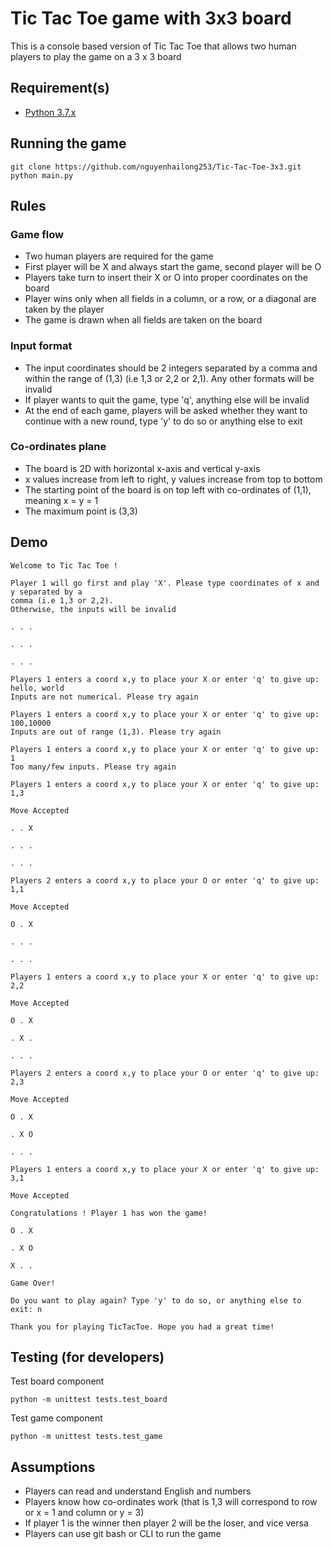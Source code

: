 # Tic Tac Toe game with 3x3 board
This is a console based version of Tic Tac Toe that allows two human players to play the game on a 3 x 3 board

## Requirement(s)
- [Python 3.7.x](https://www.python.org/downloads/)

## Running the game

    git clone https://github.com/nguyenhailong253/Tic-Tac-Toe-3x3.git
    python main.py

## Rules

### Game flow
- Two human players are required for the game
- First player will be X and always start the game, second player will be O
- Players take turn to insert their X or O into proper coordinates on the board
- Player wins only when all fields in a column, or a row, or a diagonal are taken by the player
- The game is drawn when all fields are taken on the board

### Input format
- The input coordinates should be 2 integers separated by a comma and within the range of (1,3) (i.e 1,3 or 2,2 or 2,1). Any other formats will be invalid
- If player wants to quit the game, type 'q', anything else will be invalid
- At the end of each game, players will be asked whether they want to continue with a new round, type 'y' to do so or anything else to exit

### Co-ordinates plane
- The board is 2D with horizontal x-axis and vertical y-axis
- x values increase from left to right, y values increase from top to bottom
- The starting point of the board is on top left with co-ordinates of (1,1), meaning x = y = 1
- The maximum point is (3,3)

## Demo

        
    Welcome to Tic Tac Toe !

    Player 1 will go first and play 'X'. Please type coordinates of x and y separated by a
    comma (i.e 1,3 or 2,2).
    Otherwise, the inputs will be invalid

    . . .

    . . .

    . . .

    Players 1 enters a coord x,y to place your X or enter 'q' to give up: hello, world
    Inputs are not numerical. Please try again

    Players 1 enters a coord x,y to place your X or enter 'q' to give up: 100,10000
    Inputs are out of range (1,3). Please try again

    Players 1 enters a coord x,y to place your X or enter 'q' to give up: 1
    Too many/few inputs. Please try again

    Players 1 enters a coord x,y to place your X or enter 'q' to give up: 1,3

    Move Accepted

    . . X

    . . .

    . . .

    Players 2 enters a coord x,y to place your O or enter 'q' to give up: 1,1

    Move Accepted

    O . X

    . . .

    . . .

    Players 1 enters a coord x,y to place your X or enter 'q' to give up: 2,2

    Move Accepted

    O . X

    . X .

    . . .

    Players 2 enters a coord x,y to place your O or enter 'q' to give up: 2,3

    Move Accepted

    O . X

    . X O

    . . .

    Players 1 enters a coord x,y to place your X or enter 'q' to give up: 3,1

    Move Accepted

    Congratulations ! Player 1 has won the game!

    O . X

    . X O

    X . .

    Game Over!

    Do you want to play again? Type 'y' to do so, or anything else to exit: n

    Thank you for playing TicTacToe. Hope you had a great time!


## Testing (for developers)
Test board component

    python -m unittest tests.test_board

Test game component

    python -m unittest tests.test_game

## Assumptions
- Players can read and understand English and numbers
- Players know how co-ordinates work (that is 1,3 will correspond to row or x = 1 and column or y = 3)
- If player 1 is the winner then player 2 will be the loser, and vice versa
- Players can use git bash or CLI to run the game
